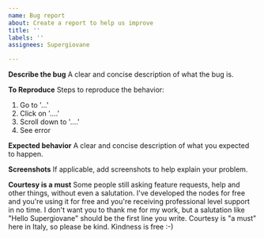 ```yaml
---
name: Bug report
about: Create a report to help us improve
title: ''
labels: ''
assignees: Supergiovane

---
```


**Describe the bug**
A clear and concise description of what the bug is.

**To Reproduce**
Steps to reproduce the behavior:
1. Go to '...'
2. Click on '....'
3. Scroll down to '....'
4. See error

**Expected behavior**
A clear and concise description of what you expected to happen.

**Screenshots**
If applicable, add screenshots to help explain your problem.

**Courtesy is a must**
Some people still asking feature requests, help and other things, without even a salutation.
I've developed the nodes for free and you're using it for free and you're receiving professional level support in no time. I don't want you to thank me for my work, but a salutation like "Hello Supergiovane" should be the first line you write. Courtesy is "a must" here in Italy, so please be kind. Kindness is free :-)
